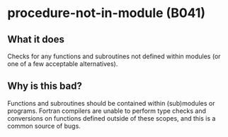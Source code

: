 # procedure-not-in-module (B041)
## What it does
Checks for any functions and subroutines not defined within modules (or one
of a few acceptable alternatives).

## Why is this bad?
Functions and subroutines should be contained within (sub)modules or programs.
Fortran compilers are unable to perform type checks and conversions on functions
defined outside of these scopes, and this is a common source of bugs.